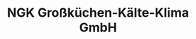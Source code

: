 ---
title: "NGK Großküchen-Kälte-Klima GmbH"
url: /feldbach/ngk-grosskuechen-kaelte-klima-gmbh/
shop: Küchen
---